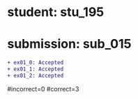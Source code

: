 # student: stu_195
# submission: sub_015

```diff
+ ex01_0: Accepted
+ ex01_1: Accepted
+ ex01_2: Accepted
```
#incorrect=0
#correct=3
